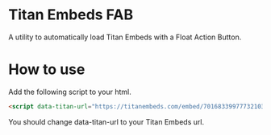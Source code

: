 # Titan Embeds FAB
A utility to automatically load Titan Embeds with a Float Action Button.

# How to use
Add the following script to your html.
```html
<script data-titan-url="https://titanembeds.com/embed/701683399777321030?defaultchannel=708556997057970237&theme=DiscordDark"></script>
```

You should change data-titan-url to your Titan Embeds url.